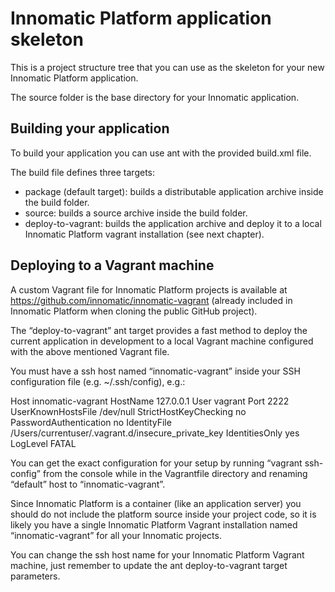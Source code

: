 # Innomatic Platform application skeleton

This is a project structure tree that you can use as the skeleton for your new Innomatic Platform application.

The source folder is the base directory for your Innomatic application.

## Building your application

To build your application you can use ant with the provided build.xml file.

The build file defines three targets:

- package (default target): builds a distributable application archive inside the build folder.
- source: builds a source archive inside the build folder.
- deploy-to-vagrant: builds the application archive and deploy it to a local Innomatic Platform vagrant installation (see next chapter).

## Deploying to a Vagrant machine

A custom Vagrant file for Innomatic Platform projects is available at https://github.com/innomatic/innomatic-vagrant (already included in Innomatic Platform when cloning the public GitHub project).

The “deploy-to-vagrant” ant target provides a fast method to deploy the current application in development to a local Vagrant machine configured with the above mentioned Vagrant file.

You must have a ssh host named “innomatic-vagrant” inside your SSH configuration file (e.g. ~/.ssh/config), e.g.:

Host innomatic-vagrant
  HostName 127.0.0.1
  User vagrant
  Port 2222
  UserKnownHostsFile /dev/null
  StrictHostKeyChecking no
  PasswordAuthentication no
  IdentityFile /Users/currentuser/.vagrant.d/insecure_private_key
  IdentitiesOnly yes
  LogLevel FATAL

You can get the exact configuration for your setup by running “vagrant ssh-config” from the console while in the Vagrantfile directory and renaming “default” host to “innomatic-vagrant”.

Since Innomatic Platform is a container (like an application server) you should do not include the platform source inside your project code, so it is likely you have a single Innomatic Platform Vagrant installation named “innomatic-vagrant” for all your Innomatic projects.

You can change the ssh host name for your Innomatic Platform Vagrant machine, just remember to update the ant deploy-to-vagrant target parameters.

